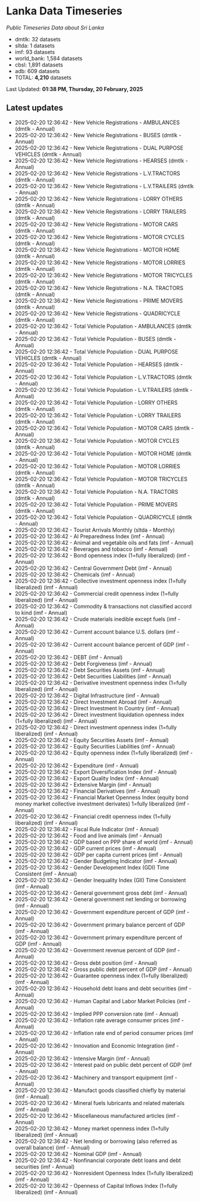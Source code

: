 # Lanka Data Timeseries
*Public Timeseries Data about Sri Lanka*

* dmtlk: 32 datasets
* sltda: 1 datasets
* imf: 93 datasets
* world_bank: 1,584 datasets
* cbsl: 1,891 datasets
* adb: 609 datasets
* TOTAL: **4,210** datasets

Last Updated: **01:38 PM, Thursday, 20 February, 2025**

## Latest updates

* 2025-02-20 12:36:42 - New Vehicle Registrations - AMBULANCES (dmtlk - Annual)
* 2025-02-20 12:36:42 - New Vehicle Registrations - BUSES (dmtlk - Annual)
* 2025-02-20 12:36:42 - New Vehicle Registrations - DUAL PURPOSE VEHICLES (dmtlk - Annual)
* 2025-02-20 12:36:42 - New Vehicle Registrations - HEARSES (dmtlk - Annual)
* 2025-02-20 12:36:42 - New Vehicle Registrations - L.V.TRACTORS (dmtlk - Annual)
* 2025-02-20 12:36:42 - New Vehicle Registrations - L.V.TRAILERS (dmtlk - Annual)
* 2025-02-20 12:36:42 - New Vehicle Registrations - LORRY OTHERS (dmtlk - Annual)
* 2025-02-20 12:36:42 - New Vehicle Registrations - LORRY TRAILERS (dmtlk - Annual)
* 2025-02-20 12:36:42 - New Vehicle Registrations - MOTOR CARS (dmtlk - Annual)
* 2025-02-20 12:36:42 - New Vehicle Registrations - MOTOR CYCLES (dmtlk - Annual)
* 2025-02-20 12:36:42 - New Vehicle Registrations - MOTOR HOME (dmtlk - Annual)
* 2025-02-20 12:36:42 - New Vehicle Registrations - MOTOR LORRIES (dmtlk - Annual)
* 2025-02-20 12:36:42 - New Vehicle Registrations - MOTOR TRICYCLES (dmtlk - Annual)
* 2025-02-20 12:36:42 - New Vehicle Registrations - N.A. TRACTORS (dmtlk - Annual)
* 2025-02-20 12:36:42 - New Vehicle Registrations - PRIME MOVERS (dmtlk - Annual)
* 2025-02-20 12:36:42 - New Vehicle Registrations - QUADRICYCLE (dmtlk - Annual)
* 2025-02-20 12:36:42 - Total Vehicle Population - AMBULANCES (dmtlk - Annual)
* 2025-02-20 12:36:42 - Total Vehicle Population - BUSES (dmtlk - Annual)
* 2025-02-20 12:36:42 - Total Vehicle Population - DUAL PURPOSE VEHICLES (dmtlk - Annual)
* 2025-02-20 12:36:42 - Total Vehicle Population - HEARSES (dmtlk - Annual)
* 2025-02-20 12:36:42 - Total Vehicle Population - L.V.TRACTORS (dmtlk - Annual)
* 2025-02-20 12:36:42 - Total Vehicle Population - L.V.TRAILERS (dmtlk - Annual)
* 2025-02-20 12:36:42 - Total Vehicle Population - LORRY OTHERS (dmtlk - Annual)
* 2025-02-20 12:36:42 - Total Vehicle Population - LORRY TRAILERS (dmtlk - Annual)
* 2025-02-20 12:36:42 - Total Vehicle Population - MOTOR CARS (dmtlk - Annual)
* 2025-02-20 12:36:42 - Total Vehicle Population - MOTOR CYCLES (dmtlk - Annual)
* 2025-02-20 12:36:42 - Total Vehicle Population - MOTOR HOME (dmtlk - Annual)
* 2025-02-20 12:36:42 - Total Vehicle Population - MOTOR LORRIES (dmtlk - Annual)
* 2025-02-20 12:36:42 - Total Vehicle Population - MOTOR TRICYCLES (dmtlk - Annual)
* 2025-02-20 12:36:42 - Total Vehicle Population - N.A. TRACTORS (dmtlk - Annual)
* 2025-02-20 12:36:42 - Total Vehicle Population - PRIME MOVERS (dmtlk - Annual)
* 2025-02-20 12:36:42 - Total Vehicle Population - QUADRICYCLE (dmtlk - Annual)
* 2025-02-20 12:36:42 - Tourist Arrivals Monthly (sltda - Monthly)
* 2025-02-20 12:36:42 - AI Preparedness Index (imf - Annual)
* 2025-02-20 12:36:42 - Animal and vegetable oils and fats (imf - Annual)
* 2025-02-20 12:36:42 - Beverages and tobacco (imf - Annual)
* 2025-02-20 12:36:42 - Bond openness index (1=fully liberalized) (imf - Annual)
* 2025-02-20 12:36:42 - Central Government Debt (imf - Annual)
* 2025-02-20 12:36:42 - Chemicals (imf - Annual)
* 2025-02-20 12:36:42 - Collective investment openness index (1=fully liberalized) (imf - Annual)
* 2025-02-20 12:36:42 - Commercial credit openness index (1=fully liberalized) (imf - Annual)
* 2025-02-20 12:36:42 - Commodity & transactions not classified accord to kind (imf - Annual)
* 2025-02-20 12:36:42 - Crude materials inedible except fuels (imf - Annual)
* 2025-02-20 12:36:42 - Current account balance U.S. dollars (imf - Annual)
* 2025-02-20 12:36:42 - Current account balance percent of GDP (imf - Annual)
* 2025-02-20 12:36:42 - DEBT (imf - Annual)
* 2025-02-20 12:36:42 - Debt Forgiveness (imf - Annual)
* 2025-02-20 12:36:42 - Debt Securities Assets (imf - Annual)
* 2025-02-20 12:36:42 - Debt Securities Liabilities (imf - Annual)
* 2025-02-20 12:36:42 - Derivative investment openness index (1=fully liberalized) (imf - Annual)
* 2025-02-20 12:36:42 - Digital Infrastructure (imf - Annual)
* 2025-02-20 12:36:42 - Direct Investment Abroad (imf - Annual)
* 2025-02-20 12:36:42 - Direct Investment In Country (imf - Annual)
* 2025-02-20 12:36:42 - Direct investment liquidation openness index (1=fully liberalized) (imf - Annual)
* 2025-02-20 12:36:42 - Direct investment openness index (1=fully liberalized) (imf - Annual)
* 2025-02-20 12:36:42 - Equity Securities Assets (imf - Annual)
* 2025-02-20 12:36:42 - Equity Securities Liabilities (imf - Annual)
* 2025-02-20 12:36:42 - Equity openness index (1=fully liberalized) (imf - Annual)
* 2025-02-20 12:36:42 - Expenditure (imf - Annual)
* 2025-02-20 12:36:42 - Export Diversification Index (imf - Annual)
* 2025-02-20 12:36:42 - Export Quality Index (imf - Annual)
* 2025-02-20 12:36:42 - Extensive Margin (imf - Annual)
* 2025-02-20 12:36:42 - Financial Derivatives (imf - Annual)
* 2025-02-20 12:36:42 - Financial Market Openness Index (equity bond money market collective investment derivates) 1=fully liberalized (imf - Annual)
* 2025-02-20 12:36:42 - Financial credit openness index (1=fully liberalized) (imf - Annual)
* 2025-02-20 12:36:42 - Fiscal Rule Indicator (imf - Annual)
* 2025-02-20 12:36:42 - Food and live animals (imf - Annual)
* 2025-02-20 12:36:42 - GDP based on PPP share of world (imf - Annual)
* 2025-02-20 12:36:42 - GDP current prices (imf - Annual)
* 2025-02-20 12:36:42 - GDP per capita current prices (imf - Annual)
* 2025-02-20 12:36:42 - Gender Budgeting Indicator (imf - Annual)
* 2025-02-20 12:36:42 - Gender Development Index (GDI) Time Consistent (imf - Annual)
* 2025-02-20 12:36:42 - Gender Inequality Index (GII) Time Consistent (imf - Annual)
* 2025-02-20 12:36:42 - General government gross debt (imf - Annual)
* 2025-02-20 12:36:42 - General government net lending or borrowing (imf - Annual)
* 2025-02-20 12:36:42 - Government expenditure percent of GDP (imf - Annual)
* 2025-02-20 12:36:42 - Government primary balance percent of GDP (imf - Annual)
* 2025-02-20 12:36:42 - Government primary expenditure percent of GDP (imf - Annual)
* 2025-02-20 12:36:42 - Government revenue percent of GDP (imf - Annual)
* 2025-02-20 12:36:42 - Gross debt position (imf - Annual)
* 2025-02-20 12:36:42 - Gross public debt percent of GDP (imf - Annual)
* 2025-02-20 12:36:42 - Guarantee openness index (1=fully liberalized) (imf - Annual)
* 2025-02-20 12:36:42 - Household debt loans and debt securities (imf - Annual)
* 2025-02-20 12:36:42 - Human Capital and Labor Market Policies (imf - Annual)
* 2025-02-20 12:36:42 - Implied PPP conversion rate (imf - Annual)
* 2025-02-20 12:36:42 - Inflation rate average consumer prices (imf - Annual)
* 2025-02-20 12:36:42 - Inflation rate end of period consumer prices (imf - Annual)
* 2025-02-20 12:36:42 - Innovation and Economic Integration (imf - Annual)
* 2025-02-20 12:36:42 - Intensive Margin (imf - Annual)
* 2025-02-20 12:36:42 - Interest paid on public debt percent of GDP (imf - Annual)
* 2025-02-20 12:36:42 - Machinery and transport equipment (imf - Annual)
* 2025-02-20 12:36:42 - Manufact goods classified chiefly by material (imf - Annual)
* 2025-02-20 12:36:42 - Mineral fuels lubricants and related materials (imf - Annual)
* 2025-02-20 12:36:42 - Miscellaneous manufactured articles (imf - Annual)
* 2025-02-20 12:36:42 - Money market openness index (1=fully liberalized) (imf - Annual)
* 2025-02-20 12:36:42 - Net lending or borrowing (also referred as overall balance) (imf - Annual)
* 2025-02-20 12:36:42 - Nominal GDP (imf - Annual)
* 2025-02-20 12:36:42 - Nonfinancial corporate debt loans and debt securities (imf - Annual)
* 2025-02-20 12:36:42 - Nonresident Openness Index (1=fully liberalized) (imf - Annual)
* 2025-02-20 12:36:42 - Openness of Capital Inflows Index (1=fully liberalized) (imf - Annual)